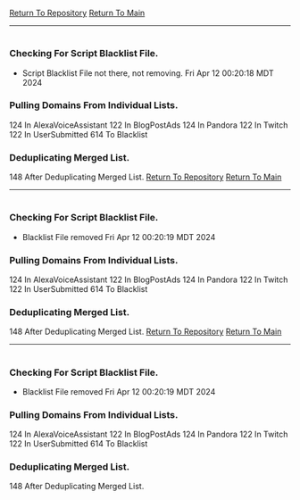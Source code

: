 [Return To Repository](https://github.com/DigitalWarrior/piholeparser/)
[Return To Main](https://github.com/DigitalWarrior/piholeparser/blob/master/RecentRunLogs/Mainlog.md)
____________________________________
# 
### Checking For Script Blacklist File.
* Script Blacklist File not there, not removing. Fri Apr 12 00:20:18 MDT 2024
### Pulling Domains From Individual Lists.
124 In AlexaVoiceAssistant
122 In BlogPostAds
124 In Pandora
122 In Twitch
122 In UserSubmitted
614 To Blacklist
### Deduplicating Merged List.
148 After Deduplicating Merged List.
[Return To Repository](https://github.com/DigitalWarrior/piholeparser/)
[Return To Main](https://github.com/DigitalWarrior/piholeparser/blob/master/RecentRunLogs/Mainlog.md)
____________________________________
# 
### Checking For Script Blacklist File.
* Blacklist File removed Fri Apr 12 00:20:19 MDT 2024
### Pulling Domains From Individual Lists.
124 In AlexaVoiceAssistant
122 In BlogPostAds
124 In Pandora
122 In Twitch
122 In UserSubmitted
614 To Blacklist
### Deduplicating Merged List.
148 After Deduplicating Merged List.
[Return To Repository](https://github.com/DigitalWarrior/piholeparser/)
[Return To Main](https://github.com/DigitalWarrior/piholeparser/blob/master/RecentRunLogs/Mainlog.md)
____________________________________
# 
### Checking For Script Blacklist File.
* Blacklist File removed Fri Apr 12 00:20:19 MDT 2024
### Pulling Domains From Individual Lists.
124 In AlexaVoiceAssistant
122 In BlogPostAds
124 In Pandora
122 In Twitch
122 In UserSubmitted
614 To Blacklist
### Deduplicating Merged List.
148 After Deduplicating Merged List.
